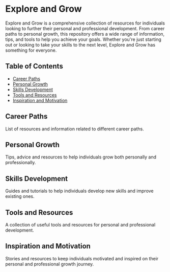 # Explore and Grow

Explore and Grow is a comprehensive collection of resources for individuals looking to further their personal and professional development. From career paths to personal growth, this repository offers a wide range of information, tips, and tools to help you achieve your goals. Whether you're just starting out or looking to take your skills to the next level, Explore and Grow has something for everyone.

## Table of Contents
- [Career Paths](#career-paths)
- [Personal Growth](#personal-growth)
- [Skills Development](#skills-development)
- [Tools and Resources](#tools-and-resources)
- [Inspiration and Motivation](#inspiration-and-motivation)

## Career Paths
List of resources and information related to different career paths.

## Personal Growth
Tips, advice and resources to help individuals grow both personally and professionally.

## Skills Development
Guides and tutorials to help individuals develop new skills and improve existing ones.

## Tools and Resources
A collection of useful tools and resources for personal and professional development.

## Inspiration and Motivation
Stories and resources to keep individuals motivated and inspired on their personal and professional growth journey.

